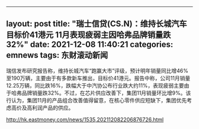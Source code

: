 
---
layout: post
title: "瑞士信贷(CS.N)：维持长城汽车目标价41港元 11月表现疲弱主因哈弗品牌销量跌32%"
date: 2021-12-08 11:40:21
categories: emnews
tags: 东财滚动新闻
---

瑞信发布研究报告称，维持长城汽车“跑赢大市”评级，预计明年销量同比增46%至190万辆，主要由于有多款新车推出，目标价41港元。报告中称，公司11月销量12.25万辆，同比跌16%，跌幅大于中汽协公布行业跌大约11%，表现疲弱主要由于哈弗品牌销量跌32%。不过，在芯片供应改善下，集团11月销量环比增9%。该行认为，集团11月的产品组合改善值得留意，在核心零件供应短缺下，集团优先考虑高价及高利润产品的供应。

<http://hk.eastmoney.com/news/1535,202112082206876726.html>